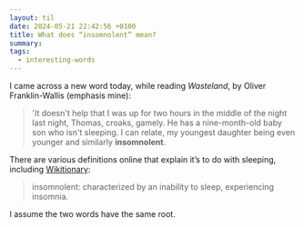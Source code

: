 ```yaml
---
layout: til
date: 2024-05-21 22:42:56 +0100
title: What does “insomnolent” mean?
summary:
tags:
  - interesting-words
---
```

I came across a new word today, while reading *Wasteland*, by Oliver Franklin-Wallis (emphasis mine):

> 'It doesn't help that I was up for two hours in the middle of the night last night, Thomas, croaks, gamely. He has a nine-month-old baby son who isn't sleeping. I can relate, my youngest daughter being even younger and similarly **insomnolent**.

There are various definitions online that explain it’s to do with sleeping, including [Wikitionary](https://en.wiktionary.org/wiki/insomnolent):

> insomnolent: characterized by an inability to sleep, experiencing insomnia.

I assume the two words have the same root.
